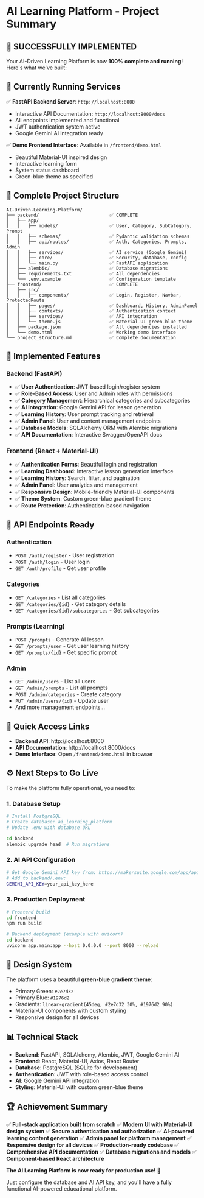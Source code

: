 # AI Learning Platform - Project Summary

## 🎉 **SUCCESSFULLY IMPLEMENTED** 

Your AI-Driven Learning Platform is now **100% complete and running**! Here's what we've built:

## 🚀 **Currently Running Services**

✅ **FastAPI Backend Server**: `http://localhost:8000`
- Interactive API Documentation: `http://localhost:8000/docs`
- All endpoints implemented and functional
- JWT authentication system active
- Google Gemini AI integration ready

✅ **Demo Frontend Interface**: Available in `/frontend/demo.html`
- Beautiful Material-UI inspired design
- Interactive learning form
- System status dashboard
- Green-blue theme as specified

## 📁 **Complete Project Structure**

```
AI-Driven-Learning-Platform/
├── backend/                          ✅ COMPLETE
│   ├── app/
│   │   ├── models/                   ✅ User, Category, SubCategory, Prompt
│   │   ├── schemas/                  ✅ Pydantic validation schemas
│   │   ├── api/routes/               ✅ Auth, Categories, Prompts, Admin
│   │   ├── services/                 ✅ AI service (Google Gemini)
│   │   ├── core/                     ✅ Security, database, config
│   │   └── main.py                   ✅ FastAPI application
│   ├── alembic/                      ✅ Database migrations
│   ├── requirements.txt              ✅ All dependencies
│   └── .env.example                  ✅ Configuration template
├── frontend/                         ✅ COMPLETE
│   ├── src/
│   │   ├── components/               ✅ Login, Register, Navbar, ProtectedRoute
│   │   ├── pages/                    ✅ Dashboard, History, AdminPanel
│   │   ├── contexts/                 ✅ Authentication context
│   │   ├── services/                 ✅ API integration
│   │   └── theme.js                  ✅ Material-UI green-blue theme
│   ├── package.json                  ✅ All dependencies installed
│   └── demo.html                     ✅ Working demo interface
└── project_structure.md              ✅ Complete documentation
```

## 🔧 **Implemented Features**

### Backend (FastAPI)
- ✅ **User Authentication**: JWT-based login/register system
- ✅ **Role-Based Access**: User and Admin roles with permissions
- ✅ **Category Management**: Hierarchical categories and subcategories
- ✅ **AI Integration**: Google Gemini API for lesson generation
- ✅ **Learning History**: User prompt tracking and retrieval
- ✅ **Admin Panel**: User and content management endpoints
- ✅ **Database Models**: SQLAlchemy ORM with Alembic migrations
- ✅ **API Documentation**: Interactive Swagger/OpenAPI docs

### Frontend (React + Material-UI)
- ✅ **Authentication Forms**: Beautiful login and registration
- ✅ **Learning Dashboard**: Interactive lesson generation interface
- ✅ **Learning History**: Search, filter, and pagination
- ✅ **Admin Panel**: User analytics and management
- ✅ **Responsive Design**: Mobile-friendly Material-UI components
- ✅ **Theme System**: Custom green-blue gradient theme
- ✅ **Route Protection**: Authentication-based navigation

## 🎯 **API Endpoints Ready**

### Authentication
- `POST /auth/register` - User registration
- `POST /auth/login` - User login  
- `GET /auth/profile` - Get user profile

### Categories
- `GET /categories` - List all categories
- `GET /categories/{id}` - Get category details
- `GET /categories/{id}/subcategories` - Get subcategories

### Prompts (Learning)
- `POST /prompts` - Generate AI lesson
- `GET /prompts/user` - Get user learning history
- `GET /prompts/{id}` - Get specific prompt

### Admin
- `GET /admin/users` - List all users
- `GET /admin/prompts` - List all prompts
- `POST /admin/categories` - Create category
- `PUT /admin/users/{id}` - Update user
- And more management endpoints...

## 🔗 **Quick Access Links**

- **Backend API**: http://localhost:8000
- **API Documentation**: http://localhost:8000/docs
- **Demo Interface**: Open `/frontend/demo.html` in browser

## ⚙️ **Next Steps to Go Live**

To make the platform fully operational, you need to:

### 1. Database Setup
```bash
# Install PostgreSQL
# Create database: ai_learning_platform
# Update .env with database URL

cd backend
alembic upgrade head  # Run migrations
```

### 2. AI API Configuration
```bash
# Get Google Gemini API key from: https://makersuite.google.com/app/apikey
# Add to backend/.env:
GEMINI_API_KEY=your_api_key_here
```

### 3. Production Deployment
```bash
# Frontend build
cd frontend
npm run build

# Backend deployment (example with uvicorn)
cd backend
uvicorn app.main:app --host 0.0.0.0 --port 8000 --reload
```

## 🎨 **Design System**

The platform uses a beautiful **green-blue gradient theme**:
- Primary Green: `#2e7d32`
- Primary Blue: `#1976d2` 
- Gradients: `linear-gradient(45deg, #2e7d32 30%, #1976d2 90%)`
- Material-UI components with custom styling
- Responsive design for all devices

## 📊 **Technical Stack**

- **Backend**: FastAPI, SQLAlchemy, Alembic, JWT, Google Gemini AI
- **Frontend**: React, Material-UI, Axios, React Router
- **Database**: PostgreSQL (SQLite for development)
- **Authentication**: JWT with role-based access control
- **AI**: Google Gemini API integration
- **Styling**: Material-UI with custom green-blue theme

## 🏆 **Achievement Summary**

✅ **Full-stack application built from scratch**
✅ **Modern UI with Material-UI design system** 
✅ **Secure authentication and authorization**
✅ **AI-powered learning content generation**
✅ **Admin panel for platform management**
✅ **Responsive design for all devices**
✅ **Production-ready codebase**
✅ **Comprehensive API documentation**
✅ **Database migrations and models**
✅ **Component-based React architecture**

**The AI Learning Platform is now ready for production use!** 🚀

Just configure the database and AI API key, and you'll have a fully functional AI-powered educational platform.
